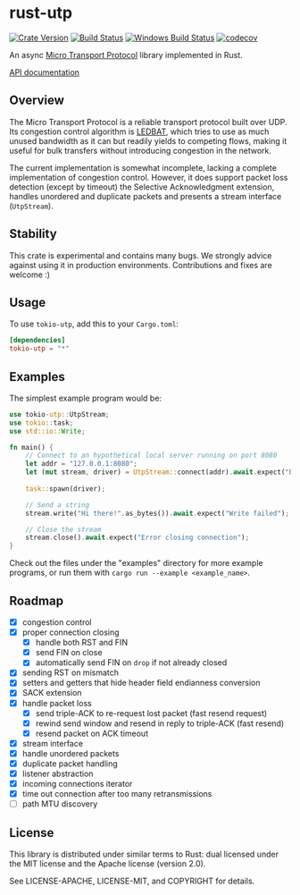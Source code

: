 # rust-utp

[![Crate Version](https://img.shields.io/crates/v/utp.svg?style=flat)](https://crates.io/crates/tokio-utp)
[![Build Status](https://img.shields.io/travis/meqif/rust-utp.svg?style=flat)](http://travis-ci.org/meqif/rust-utp)
[![Windows Build Status](https://ci.appveyor.com/api/projects/status/q38b38fendqat8o6?svg=true)](https://ci.appveyor.com/project/meqif/rust-utp)
[![codecov](https://codecov.io/gh/meqif/rust-utp/branch/master/graph/badge.svg)](https://codecov.io/gh/meqif/rust-utp)

An async [Micro Transport Protocol](http://www.bittorrent.org/beps/bep_0029.html) library implemented in Rust.

[API documentation](http://meqif.github.io/rust-utp/)

## Overview

The Micro Transport Protocol is a reliable transport protocol built over
UDP. Its congestion control algorithm is
[LEDBAT](http://tools.ietf.org/html/rfc6817), which tries to use as much unused
bandwidth as it can but readily yields to competing flows, making it useful for
bulk transfers without introducing congestion in the network.

The current implementation is somewhat incomplete, lacking a complete implementation of congestion
control. However, it does support packet loss detection (except by timeout) the
Selective Acknowledgment extension, handles unordered and duplicate packets and
presents a stream interface (`UtpStream`).

## Stability

This crate is experimental and contains many bugs. We strongly advice against using it in production environments.
Contributions and fixes are welcome :)

## Usage

To use `tokio-utp`, add this to your `Cargo.toml`:

```toml
[dependencies]
tokio-utp = "*"
```

## Examples

The simplest example program would be:

```rust
use tokio-utp::UtpStream;
use tokio::task;
use std::io::Write;

fn main() {
    // Connect to an hypothetical local server running on port 8080
    let addr = "127.0.0.1:8080";
    let (mut stream, driver) = UtpStream::connect(addr).await.expect("Error connecting to remote peer");
    
    task::spawn(driver);

    // Send a string
    stream.write("Hi there!".as_bytes()).await.expect("Write failed");

    // Close the stream
    stream.close().await.expect("Error closing connection");
}
```

Check out the files under the "examples" directory for more example programs, or run them with `cargo run --example <example_name>`.

## Roadmap

- [x] congestion control
- [x] proper connection closing
    - [x] handle both RST and FIN
    - [x] send FIN on close
    - [x] automatically send FIN on `drop` if not already closed
- [x] sending RST on mismatch
- [x] setters and getters that hide header field endianness conversion
- [x] SACK extension
- [x] handle packet loss
    - [x] send triple-ACK to re-request lost packet (fast resend request)
    - [x] rewind send window and resend in reply to triple-ACK (fast resend)
    - [x] resend packet on ACK timeout
- [x] stream interface
- [x] handle unordered packets
- [x] duplicate packet handling
- [x] listener abstraction
- [x] incoming connections iterator
- [x] time out connection after too many retransmissions
- [ ] path MTU discovery

## License

This library is distributed under similar terms to Rust: dual licensed under the MIT license and the Apache license (version 2.0).

See LICENSE-APACHE, LICENSE-MIT, and COPYRIGHT for details.
